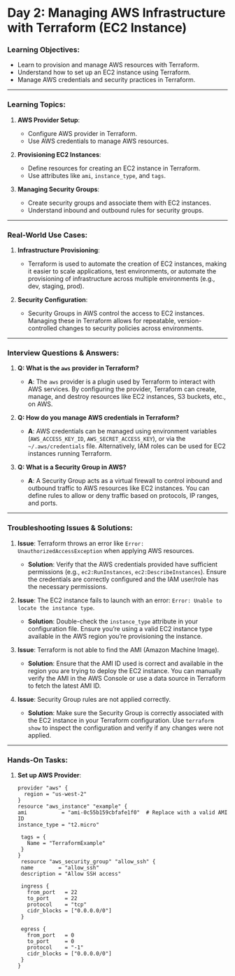 
# Day 2: Managing AWS Infrastructure with Terraform (EC2 Instance)

### Learning Objectives:
- Learn to provision and manage AWS resources with Terraform.
- Understand how to set up an EC2 instance using Terraform.
- Manage AWS credentials and security practices in Terraform.

---

### Learning Topics:
1. **AWS Provider Setup**:
   - Configure AWS provider in Terraform.
   - Use AWS credentials to manage AWS resources.

2. **Provisioning EC2 Instances**:
   - Define resources for creating an EC2 instance in Terraform.
   - Use attributes like `ami`, `instance_type`, and `tags`.

3. **Managing Security Groups**:
   - Create security groups and associate them with EC2 instances.
   - Understand inbound and outbound rules for security groups.

---

### Real-World Use Cases:
1. **Infrastructure Provisioning**:
   - Terraform is used to automate the creation of EC2 instances, making it easier to scale applications, test environments, or automate the provisioning of infrastructure across multiple environments (e.g., dev, staging, prod).

2. **Security Configuration**:
   - Security Groups in AWS control the access to EC2 instances. Managing these in Terraform allows for repeatable, version-controlled changes to security policies across environments.

---

### Interview Questions & Answers:

1. **Q: What is the `aws` provider in Terraform?**
   - **A**: The `aws` provider is a plugin used by Terraform to interact with AWS services. By configuring the provider, Terraform can create, manage, and destroy resources like EC2 instances, S3 buckets, etc., on AWS.

2. **Q: How do you manage AWS credentials in Terraform?**
   - **A**: AWS credentials can be managed using environment variables (`AWS_ACCESS_KEY_ID`, `AWS_SECRET_ACCESS_KEY`), or via the `~/.aws/credentials` file. Alternatively, IAM roles can be used for EC2 instances running Terraform.

3. **Q: What is a Security Group in AWS?**
   - **A**: A Security Group acts as a virtual firewall to control inbound and outbound traffic to AWS resources like EC2 instances. You can define rules to allow or deny traffic based on protocols, IP ranges, and ports.

---

### Troubleshooting Issues & Solutions:

1. **Issue**: Terraform throws an error like `Error: UnauthorizedAccessException` when applying AWS resources.
   - **Solution**: Verify that the AWS credentials provided have sufficient permissions (e.g., `ec2:RunInstances`, `ec2:DescribeInstances`). Ensure the credentials are correctly configured and the IAM user/role has the necessary permissions.

2. **Issue**: The EC2 instance fails to launch with an error: `Error: Unable to locate the instance type`.
   - **Solution**: Double-check the `instance_type` attribute in your configuration file. Ensure you’re using a valid EC2 instance type available in the AWS region you’re provisioning the instance.

3. **Issue**: Terraform is not able to find the AMI (Amazon Machine Image).
   - **Solution**: Ensure that the AMI ID used is correct and available in the region you are trying to deploy the EC2 instance. You can manually verify the AMI in the AWS Console or use a data source in Terraform to fetch the latest AMI ID.

4. **Issue**: Security Group rules are not applied correctly.
   - **Solution**: Make sure the Security Group is correctly associated with the EC2 instance in your Terraform configuration. Use `terraform show` to inspect the configuration and verify if any changes were not applied.

---

### Hands-On Tasks:
1. **Set up AWS Provider**:
   ```hcl
   provider "aws" {
     region = "us-west-2"
   }
   resource "aws_instance" "example" {
   ami           = "ami-0c55b159cbfafe1f0"  # Replace with a valid AMI ID
   instance_type = "t2.micro"

    tags = {
      Name = "TerraformExample"
    }
   }
    resource "aws_security_group" "allow_ssh" {
    name        = "allow_ssh"
    description = "Allow SSH access"

    ingress {
      from_port   = 22
      to_port     = 22
      protocol    = "tcp"
      cidr_blocks = ["0.0.0.0/0"]
    }

    egress {
      from_port   = 0
      to_port     = 0
      protocol    = "-1"
      cidr_blocks = ["0.0.0.0/0"]
    }
   }

   
```
